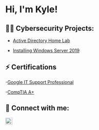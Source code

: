 <h1>Hi, I'm Kyle!

<h2>👨‍💻 Cybersecurity Projects:</h2>

- [Active Directory Home Lab](https://github.com/Kylegibbons2/ActiveDirectoryLab)

- [Installing Windows Server 2019](https://github.com/Kylegibbons2/Windows-Server-2019)

<h2>⚡ Certifications</h2>

-[Google IT Support Professional](https://www.coursera.org/account/accomplishments/specialization/WXHS3X2T7NQ4)

-[CompTIA A+](https://www.credly.com/earner/earned/badge/3fd58687-731a-4ecc-bbed-a2291ee042a2)


<h2> 🤳 Connect with me:</h2>

[<img align="left" alt="Kylegibbons | LinkedIn" width="22px" src="https://cdn.jsdelivr.net/npm/simple-icons@v3/icons/linkedin.svg" />][linkedin]

[linkedin]: https://linkedin.com/in/kyle-gibbons-093271203


<!--
